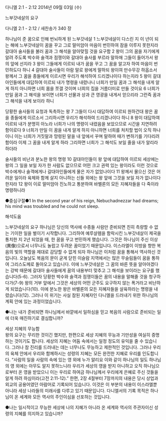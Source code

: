 다니엘 2:1 - 2:12 
2014년 09월 03일 (수)

느부갓네살의 요구



다니엘 2:1 - 2:12 / 새찬송가 340 장


하나님이 준 꿈으로 인해 번뇌하게 된 느부갓네살
1 느부갓네살이 다스린 지 이 년이 되는 해에 느부갓네살이 꿈을 꾸고 그로 말미암아 마음이 번민하여 잠을 이루지 못한지라
갈대아 술사들을 불러 꿈과 그 해석을 알아맞힐 것을 요구함
2 왕이 그의 꿈을 자기에게 알려 주도록 박수와 술객과 점쟁이와 갈대아 술사를 부르라 말하매 그들이 들어가서 왕의 앞에 선지라 3 왕이 그들에게 이르되 내가 꿈을 꾸고 그 꿈을 알고자 하여 마음이 번민하도다 하니 4 갈대아 술사들이 아람 말로 왕에게 말하되 왕이여 만수무강 하옵소서 왕께서 그 꿈을 종들에게 이르시면 우리가 해석하여 드리겠나이다 하는지라 5 왕이 갈대아인들에게 대답하여 이르되 내가 명령을 내렸나니 너희가 만일 꿈과 그 해석을 내게 알게 하지 아니하면 너희 몸을 쪼갤 것이며 너희의 집을 거름더미로 만들 것이요 6 너희가 만일 꿈과 그 해석을 보이면 너희가 선물과 상과 큰 영광을 내게서 얻으리라 그런즉 꿈과 그 해석을 내게 보이라 하니

당황한 술사들의 요청과 독촉하는 왕
7 그들이 다시 대답하여 이르되 원하건대 왕은 꿈을 종들에게 이르소서 그리하시면 우리가 해석하여 드리겠나이다 하니 8 왕이 대답하여 이르되 내가 분명히 아노라 너희가 나의 명령이 내렸음을 보았으므로 시간을 지연하려 함이로다 9 너희가 만일 이 꿈을 내게 알게 하지 아니하면 너희를 처치할 법이 오직 하나이니 이는 너희가 거짓말과 망령된 말을 내 앞에서 꾸며 말하여 때가 변하기를 기다리려 함이라 이제 그 꿈을 내게 알게 하라 그리하면 너희가 그 해석도 보일 줄을 내가 알리라 하더라

술사들의 비난과 분노한 왕의 명령
10 갈대아인들이 왕 앞에 대답하여 이르되 세상에는 왕의 그 일을 보일 자가 한 사람도 없으므로 어떤 크고 권력 있는 왕이라도 이런 것으로 박수에게나 술객에게나 갈대아인들에게 물은 자가 없었나이다 11 왕께서 물으신 것은 어려운 일이라 육체와 함께 살지 아니하는 신들 외에는 왕 앞에 그것을 보일 자가 없나이다 한지라 12 왕이 이로 말미암아 진노하고 통분하여 바벨론의 모든 지혜자들을 다 죽이라 명령하니라

●중심구절●1 In the second year of his reign, Nebuchadnezzar had dreams; his mind was troubled and he could not sleep.

해석도움





느부갓네살의 요구 
하나님은 당신의 역사에 수종들 사람만 준비되면 친히 측량할 수 없는 기이한 일을 벌이기 시작합니다. 그리하여 예루살렘을 함락시킨 느부갓네살이 제국을 통치한 지 2년 되었을 때, 한 꿈을 꾸고 번민하게 했습니다. 그것은 하나님이 주신 이상(異像)으로서 너무나도 놀랍고 두려운 꿈이었기 때문입니다. 이스라엘이 이방을 향한 복음의 빛의 역할을 제대로 감당할 수 없게 되자 하나님은 이처럼 꿈을 통해서 역사하신 것입니다. 오늘날도 복음의 문이 굳게 닫힌 이슬람 지역에서는 많은 무슬림들이 꿈을 통하여 그리스도께로 돌아오고 있습니다. 이에 느부갓네살은 그 꿈의 바른 뜻을 알아야겠다는 강박 때문에 갈대아 술사들에게 꿈의 내용부터 맞추고 그 해석을 보이라는 요구를 했습니다(5-6). 그러자 당황한 박수와 술객과 점쟁이들은 꿈의 내용을 말해줄 것을 청구하다가(7-9) 왕의 거부 앞에서 그것은 세상의 어떤 군주도 요구하지 않는 폭거라고 비난하게 되었습니다(10). 이에 분노한 왕은 바벨론의 모든 지혜자들을 살육하라는 명령을 내렸습니다(12). 그러나 이 위기는 사실 참된 지혜자인 다니엘을 드러내기 위한 하나님의 계획 안에 있는 과정이었습니다. 

●나는 내가 준비되면 하나님께서 바깥에서 일하심을 믿고 복음의 사람으로 준비되는 일에 더욱 매진하기로 결심합니까? 

세상 지혜의 무능함  
왕의 요구는 무리한 것이긴 했지만, 한편으로 세상 지혜의 무능과 기만성을 여실히 증명하는 것이기도 합니다. 세상의 지혜는 어둠 속에서는 일정 정도의 유익을 줄 수 있습니다. 그러나 참 진리를 드러내는 데는 너무나도 무능하고 제한적인 것입니다. 그러나 우리의 육체 안에서 우리와 함께하시는 성령의 지혜는 모든 완전한 지혜로 우리를 인도합니다. “사람의 일을 사람의 속에 있는 영 외에 누가 알리요 이와 같이 하나님의 일도 하나님의 영 외에는 아무도 알지 못하느니라 우리가 세상의 영을 받지 아니하고 오직 하나님으로부터 온 영을 받았으니 이는 우리로 하여금 하나님께서 우리에게 은혜로 주신 것들을 알게 하려 하심이라(고전 2:11-12).” 한편, 2장 4절부터 7장까지의 내용은 당시 상업과 외교의 공용어였던 아람어로 기록되어 있습니다. 이것은 이 부분의 내용이 이스라엘뿐 아니라 세상 나라들의 미래사를 다루고 있기 때문입니다. 다니엘서의 기록 목적은 하나님이 온 세계와 모든 역사의 주인이심을 선포하는 것입니다.

●나는 일시적이고 무능한 세상에 나의 지혜가 아니라 온 세계와 역사의 주관자이신 성령의 지혜를 의지하고 있습니까?